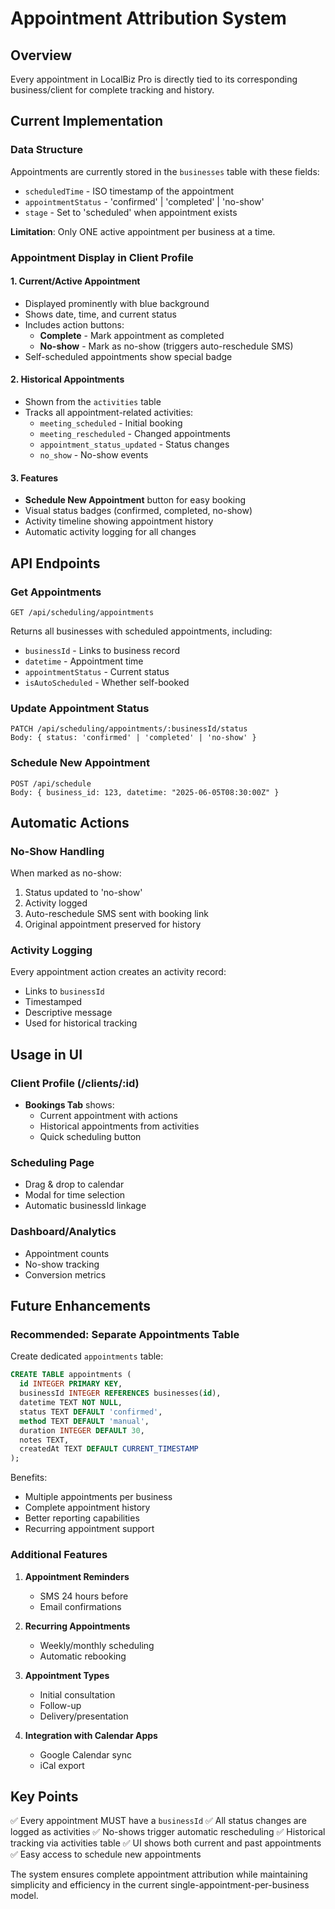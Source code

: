 # Appointment Attribution System

## Overview
Every appointment in LocalBiz Pro is directly tied to its corresponding business/client for complete tracking and history.

## Current Implementation

### Data Structure
Appointments are currently stored in the `businesses` table with these fields:
- `scheduledTime` - ISO timestamp of the appointment
- `appointmentStatus` - 'confirmed' | 'completed' | 'no-show'
- `stage` - Set to 'scheduled' when appointment exists

**Limitation**: Only ONE active appointment per business at a time.

### Appointment Display in Client Profile

#### 1. Current/Active Appointment
- Displayed prominently with blue background
- Shows date, time, and current status
- Includes action buttons:
  - **Complete** - Mark appointment as completed
  - **No-show** - Mark as no-show (triggers auto-reschedule SMS)
- Self-scheduled appointments show special badge

#### 2. Historical Appointments
- Shown from the `activities` table
- Tracks all appointment-related activities:
  - `meeting_scheduled` - Initial booking
  - `meeting_rescheduled` - Changed appointments
  - `appointment_status_updated` - Status changes
  - `no_show` - No-show events

#### 3. Features
- **Schedule New Appointment** button for easy booking
- Visual status badges (confirmed, completed, no-show)
- Activity timeline showing appointment history
- Automatic activity logging for all changes

## API Endpoints

### Get Appointments
```
GET /api/scheduling/appointments
```
Returns all businesses with scheduled appointments, including:
- `businessId` - Links to business record
- `datetime` - Appointment time
- `appointmentStatus` - Current status
- `isAutoScheduled` - Whether self-booked

### Update Appointment Status
```
PATCH /api/scheduling/appointments/:businessId/status
Body: { status: 'confirmed' | 'completed' | 'no-show' }
```

### Schedule New Appointment
```
POST /api/schedule
Body: { business_id: 123, datetime: "2025-06-05T08:30:00Z" }
```

## Automatic Actions

### No-Show Handling
When marked as no-show:
1. Status updated to 'no-show'
2. Activity logged
3. Auto-reschedule SMS sent with booking link
4. Original appointment preserved for history

### Activity Logging
Every appointment action creates an activity record:
- Links to `businessId`
- Timestamped
- Descriptive message
- Used for historical tracking

## Usage in UI

### Client Profile (/clients/:id)
- **Bookings Tab** shows:
  - Current appointment with actions
  - Historical appointments from activities
  - Quick scheduling button

### Scheduling Page
- Drag & drop to calendar
- Modal for time selection
- Automatic businessId linkage

### Dashboard/Analytics
- Appointment counts
- No-show tracking
- Conversion metrics

## Future Enhancements

### Recommended: Separate Appointments Table
Create dedicated `appointments` table:
```sql
CREATE TABLE appointments (
  id INTEGER PRIMARY KEY,
  businessId INTEGER REFERENCES businesses(id),
  datetime TEXT NOT NULL,
  status TEXT DEFAULT 'confirmed',
  method TEXT DEFAULT 'manual',
  duration INTEGER DEFAULT 30,
  notes TEXT,
  createdAt TEXT DEFAULT CURRENT_TIMESTAMP
);
```

Benefits:
- Multiple appointments per business
- Complete appointment history
- Better reporting capabilities
- Recurring appointment support

### Additional Features
1. **Appointment Reminders**
   - SMS 24 hours before
   - Email confirmations

2. **Recurring Appointments**
   - Weekly/monthly scheduling
   - Automatic rebooking

3. **Appointment Types**
   - Initial consultation
   - Follow-up
   - Delivery/presentation

4. **Integration with Calendar Apps**
   - Google Calendar sync
   - iCal export

## Key Points

✅ Every appointment MUST have a `businessId`
✅ All status changes are logged as activities
✅ No-shows trigger automatic rescheduling
✅ Historical tracking via activities table
✅ UI shows both current and past appointments
✅ Easy access to schedule new appointments

The system ensures complete appointment attribution while maintaining simplicity and efficiency in the current single-appointment-per-business model. 